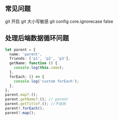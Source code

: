 ## 常见问题

git 开启 git 大小写敏感
git config core.ignorecase false

## 处理后端数据循环问题

```typescript
let parent = {
  name: 'parent',
  friends: ['p1', 'p2', 'p3'],
  getName: function () {
    console.log(this.name);
  },
  forEach: () => {
    console.log('custom forEach');
  },
};
parent.map?.();
parent.getName?.(); // parent
parent.getTitle?.(); //不会执
parent?.forEach();
parent?.map();
```

